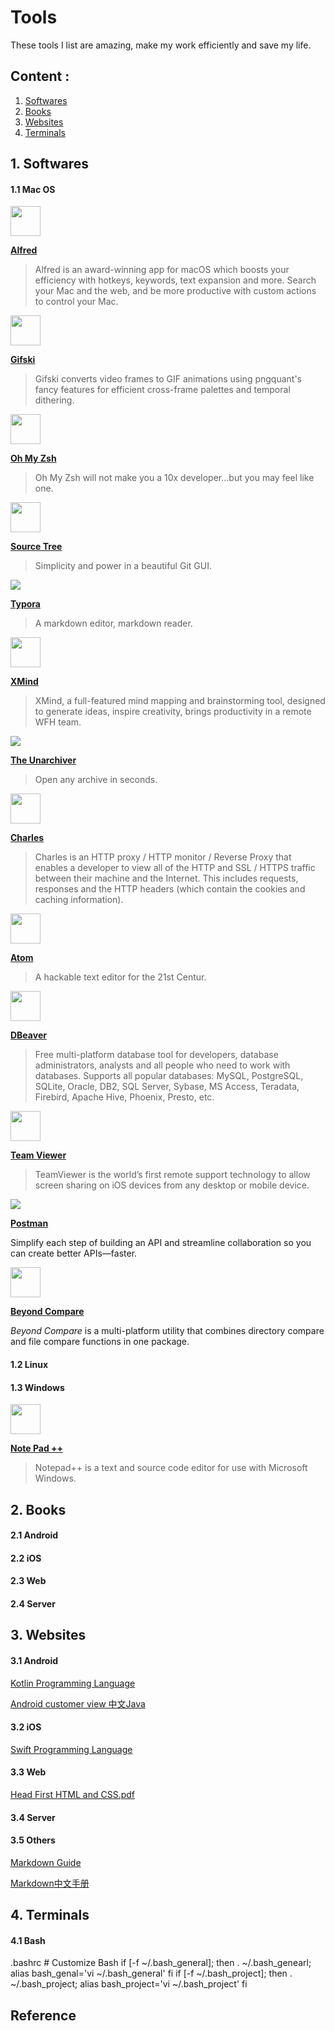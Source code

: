 # Tools

These tools I list are amazing, make my work efficiently and save my life.



## Content :

1. [Softwares](#1-softwares)
2. [Books](#2-books)
3. [Websites](#3-websites)
4. [Terminals](#4-terminals)



## 1. Softwares

#### 1.1 Mac OS

<img src="https://www.alfredapp.com/favicon.ico" width = 48 /> 

**[Alfred](https://www.alfredapp.com/)** 

> Alfred is an award-winning app for macOS which boosts your efficiency with hotkeys, keywords, text expansion and more. Search your Mac and the web, and be more productive with custom actions to control your Mac.



<img src="https://gif.ski/favicon.ico" width = 48 /> 

 **[Gifski ](https://gif.ski/)**  

> Gifski converts video frames to GIF animations using pngquant's fancy features for efficient cross-frame palettes and temporal dithering.



<img src="https://ohmyz.sh/favicon.ico" width = "48"> 

 **[Oh My Zsh](https://ohmyz.sh/)**

> Oh My Zsh will not make you a 10x developer...but you may feel like one.



<img src="https://www.sourcetreeapp.com/assets/img/favicons/sourcetree/favicon.ico" width ="48" /> 

 **[Source Tree](https://www.sourcetreeapp.com/)**

> Simplicity and power in a beautiful Git GUI.



![](https://typora.io/img/favicon-48.png) 

 **[Typora](https://typora.io/)**

> A markdown editor, markdown reader.



<img src="https://www.xmind.net/apple-touch-icon-57x57.png" width ="48" /> 

 **[XMind](https://www.xmind.net/)**

> XMind, a full-featured mind mapping and brainstorming tool, designed to generate ideas, inspire creativity, brings productivity in a remote WFH team.



![](https://cdn.theunarchiver.com/img/the-unarchiver-48x48.png) 

**[The Unarchiver](https://theunarchiver.com/)**

> Open any archive in seconds.



<img src="https://www.charlesproxy.com//static/img/icon.8b97278f.png" width = "48" /> 

**[Charles](https://www.charlesproxy.com/)**

> Charles is an HTTP proxy / HTTP monitor / Reverse Proxy that enables a developer to view all of the HTTP and SSL / HTTPS traffic between their machine and the Internet. This includes requests, responses and the HTTP headers (which contain the cookies and caching information).



<img src="https://atom.io/favicon.ico" width = "48" /> 

**[Atom](https://atom.io/)**

> A hackable text editor for the 21st Centur.



<img src="https://dbeaver.io/wp-content/uploads/2016/07/beaver_icon_32x32.png" width = "48" /> 

**[DBeaver](https://dbeaver.io/)**

> Free multi-platform database tool for developers, database administrators, analysts and all people who need to work with databases. Supports all popular databases: MySQL, PostgreSQL, SQLite, Oracle, DB2, SQL Server, Sybase, MS Access, Teradata, Firebird, Apache Hive, Phoenix, Presto, etc.



<img src="https://www.teamviewer.com/wp-content/themes/tv-wordpress-theme/dist/media/favicon.png" width="48"/> 

 **[Team Viewer](https://www.teamviewer.com/en-us/)**

> TeamViewer is the world’s first remote support technology to allow screen sharing on iOS devices from any desktop or mobile device.



![](https://www.postman.com/icons/icon-48x48.png?v=9a2f6f2a305951852f949fcec9a89efd)  

**[Postman](https://www.postman.com/)**

Simplify each step of building an API and streamline collaboration so you can create better APIs—faster.



<img src="https://www.scootersoftware.com/favicon.ico" width = 48/> 

**[Beyond Compare](https://www.scootersoftware.com/)**

*Beyond Compare* is a multi-platform utility that combines directory compare and file compare functions in one package.



#### 1.2 Linux



#### 1.3 Windows

<img src="https://notepad-plus-plus.org/favicon.ico" width = 48 /> 

**[Note Pad ++](https://notepad-plus-plus.org/downloads/)**

> Notepad++ is a text and source code editor for use with Microsoft Windows.



## 2. Books

#### 2.1 Android



#### 2.2 iOS



#### 2.3 Web



#### 2.4 Server



## 3. Websites

#### 3.1 Android

[Kotlin Programming Language](https://kotlinlang.org/docs/reference/native-overview.html)

[Android customer view 中文Java](https://www.kancloud.cn/digest/wingscustomview/129806)



#### 3.2 iOS

[Swift Programming Language](https://docs.swift.org/swift-book/index.html)



#### 3.3 Web

[Head First HTML and CSS.pdf](https://github.com/SabraAS/ProgrammingBooks/blob/master/Head%20First%20HTML%20and%20CSS%20-%202nd%20Ed.pdf)



#### 3.4 Server



#### 3.5 Others

[Markdown Guide](https://www.markdownguide.org/basic-syntax/)

[Markdown中文手册](http://xianbai.me/learn-md/article/about/readme.html)

## 4. Terminals
#### 4.1 Bash
.bashrc
\# Customize Bash
if [-f ~/.bash_general]; then
     . ~/.bash_genearl;
     alias bash_genal='vi ~/.bash_general'
fi
if [-f ~/.bash_project]; then
     . ~/.bash_project;
     alias bash_project='vi ~/.bash_project'
fi

## Reference

